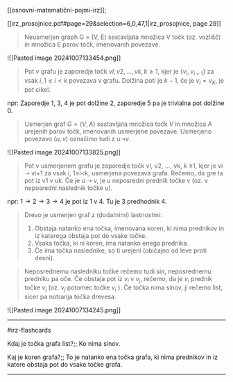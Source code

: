 [[osnovni-matematični-pojmi-irz]];

[[irz_prosojnice.pdf#page=29&selection=6,0,47,1|irz_prosojnice, page 29]]

> Neusmerjen graph G = (V, E) sestavljata množica V točk (oz. vozlišč) in množica E parov točk, imenovanih povezave.

![[Pasted image 20241007133454.png]]

> Pot v grafu je zaporedje točk $vl, v2, …, vk, k ≥1$, kjer je $\{v_i,v_{i+1}\}$ za vsak $i, 1≤ i < k$ povezava v grafu. Dolžina poti je $k -1$, če je $v_l = v_K$, je pot cikel.

npr: Zaporedje 1, 3, 4 je pot dolžine 2, zaporedje 5 pa je trivialna pot dolžine 0.

> Usmerjen graf $G = (V, A)$ sestavljata množica točk $V$ in množica $A$ urejenih parov točk, imenovanih usmerjene povezave. Usmerjeno povezavo $(u,v)$ označimo tudi z $u ➝ v$.

![[Pasted image 20241007133825.png]]

> Pot v usmerjenem grafu je zaporedje točk vl, v2, …, vk, k ≥1, kjer je vi ➝ vi+1 za vsak i, 1≤i<k, usmerjena povezava grafa. Rečemo, da gre ta pot iz v1 v uk. Če je u ➝ v, je u neposredni prednik točke v (oz. v neposredni naslednik točke u).

npr: $1 \rightarrow 2 \rightarrow 3 \rightarrow 4$ je pot iz $1$ v $4$. Tu je $3$ predhodnik $4$.

> Drevo je usmerjen graf z (dodatnimi) lastnostmi:
> 	1) Obstaja natanko ena točka, imenovana koren, ki nima prednikov in iz katerega obstaja pot do vsake točke. 
> 	2) Vsaka točka, ki ni koren, ima natanko enega prednika. 
> 	3) Če ima točka naslednike, so ti urejeni (običajno od leve proti desni).

> Neposrednemu nasledniku točke rečemo tudi sin, neposrednemu predniku pa oče. Če obstaja pot iz $v_i$ v $v_j$, rečemo, da je $v_i$ prednik točke $v_j$ (oz. $v_j$ potomec točke $v_i$ ). Če točka nima sinov, ji rečemo list, sicer pa notranja točka drevesa.

![[Pasted image 20241007134245.png]]

---

#irz-flashcards 

Kdaj je točka grafa list?;; Ko nima sinov.
<!--SR:!2024-10-16,4,270-->
Kaj je koren grafa?;; To je natanko ena točka grafa, ki nima prednikov in iz katere obstaja pot do vsake točke grafa.
<!--SR:!2024-10-23,8,250-->

---
